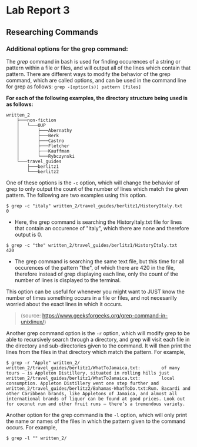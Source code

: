 # Lab Report 3
## Researching Commands
### **Additional options for the grep command:**

The *grep* command in bash is used for finding occurences of a string or pattern within a file or files, and will output all of the lines which contain that pattern. There are different ways to modify the behavior of the grep command, which are called options, and can be used in the command line for grep as follows: `grep -[option(s)] pattern [files]`

**For each of the following examples, the directory structure being used is as follows:**
```
written_2
    ├───non-fiction
    │   └───OUP
    │       ├───Abernathy
    │       ├───Berk
    │       ├───Castro
    │       ├───Fletcher
    │       ├───Kauffman
    │       └───Rybczynski
    └───travel_guides
        ├───berlitz1
        └───berlitz2
```

One of these options is the `-c` option, which will change the behavior of grep to only output the count of the number of lines which match the given pattern. The following are two examples using this option. 
```
$ grep -c "italy" written_2/travel_guides/berlitz1/HistoryItaly.txt 
0
```
* Here, the grep command is searching the HistoryItaly.txt file for lines that contain an occurence of "italy", which there are none and therefore output is 0.
```
$ grep -c "the" written_2/travel_guides/berlitz1/HistoryItaly.txt
420
```
* The grep command is searching the same text file, but this time for all occurences of the pattern "the", of which there are 420 in the file, therefore instead of grep displaying each line, only the count of the number of lines is displayed to the terminal.

This option can be useful for whenever you might want to JUST know the number of times something occurs in a file or files, and not necesarilly worried about the exact lines in which it occurs.

> (source: https://www.geeksforgeeks.org/grep-command-in-unixlinux/)

Another grep command option is the `-r` option, which will modify grep to be able to recursively search through a directory, and grep will visit each file in the directory and sub-directories given to the command. It will then print the lines from the files in that directory which match the pattern. For example,
```
$ grep -r "Apple" written_2/
written_2/travel_guides/berlitz1/WhatToJamaica.txt:        of many tours — is Appleton Distillery, situated in rolling hills just
written_2/travel_guides/berlitz1/WhatToJamaica.txt:        local consumption. Appleton Distillery went one step further and
written_2/travel_guides/berlitz2/Bahamas-WhatToDo.txt:Rum. Bacardi and other Caribbean brands, like Appletons of Jamaica, and almost all international brands of liquor can be found at good prices. Look out for coconut rum and other fruit rums — there’s a tremendous variety.
```


Another option for the grep command is the `-l` option, which will only print the name or names of the files in which the pattern given to the command occurs. For example,
```
$ grep -l "" written_2/
```

